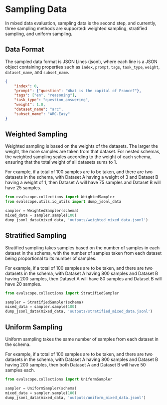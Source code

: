 # Sampling Data

In mixed data evaluation, sampling data is the second step, and currently, three sampling methods are supported: weighted sampling, stratified sampling, and uniform sampling.

## Data Format

The sampled data format is JSON Lines (jsonl), where each line is a JSON object containing properties such as `index`, `prompt`, `tags`, `task_type`, `weight`, `dataset_name`, and `subset_name`.

```json
{
    "index": 0,
    "prompt": {"question": "What is the capital of France?"},
    "tags": ["en", "reasoning"],
    "task_type": "question_answering",
    "weight": 1.0,
    "dataset_name": "arc",
    "subset_name": "ARC-Easy"
}
```

## Weighted Sampling

Weighted sampling is based on the weights of the datasets. The larger the weight, the more samples are taken from that dataset. For nested schemas, the weighted sampling scales according to the weight of each schema, ensuring that the total weight of all datasets sums to 1.

For example, if a total of 100 samples are to be taken, and there are two datasets in the schema, with Dataset A having a weight of 3 and Dataset B having a weight of 1, then Dataset A will have 75 samples and Dataset B will have 25 samples.

```python
from evalscope.collections import WeightedSampler
from evalscope.utils.io_utils import dump_jsonl_data

sampler = WeightedSampler(schema)
mixed_data = sampler.sample(100)
dump_jsonl_data(mixed_data, 'outputs/weighted_mixed_data.jsonl')
```

## Stratified Sampling

Stratified sampling takes samples based on the number of samples in each dataset in the schema, with the number of samples taken from each dataset being proportional to its number of samples.

For example, if a total of 100 samples are to be taken, and there are two datasets in the schema, with Dataset A having 800 samples and Dataset B having 200 samples, then Dataset A will have 80 samples and Dataset B will have 20 samples.

```python
from evalscope.collections import StratifiedSampler

sampler = StratifiedSampler(schema)
mixed_data = sampler.sample(100)
dump_jsonl_data(mixed_data, 'outputs/stratified_mixed_data.jsonl')
```

## Uniform Sampling

Uniform sampling takes the same number of samples from each dataset in the schema.

For example, if a total of 100 samples are to be taken, and there are two datasets in the schema, with Dataset A having 800 samples and Dataset B having 200 samples, then both Dataset A and Dataset B will have 50 samples each.

```python
from evalscope.collections import UniformSampler

sampler = UniformSampler(schema)
mixed_data = sampler.sample(100)
dump_jsonl_data(mixed_data, 'outputs/uniform_mixed_data.jsonl')
```
